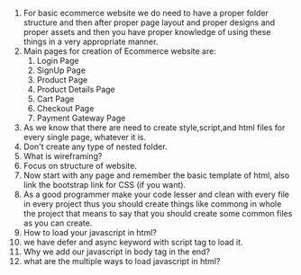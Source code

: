 1. For basic ecommerce website we do need to have a proper folder structure and then after proper page layout and proper designs and proper assets and then you have proper knowledge of using these things in a very appropriate manner.
2. Main pages for creation of Ecommerce website are:
    1. Login Page
    2. SignUp Page
    3. Product Page
    4. Product Details Page
    5. Cart Page
    6. Checkout Page
    7. Payment Gateway Page
3. As we know that there are need to create style,script,and html files for every single page, whatever it is.
4. Don't create any type of nested folder.
5. What is wireframing?
6. Focus on structure of website.
7. Now start with any page and remember the basic template of html, also link the bootstrap link for CSS (if you want).
8. As a good programmer make your code lesser and clean with every file in every project thus you should create things like commong in whole the project that means to say that you should create some common files as you can create.
9. How to load your javascript in html?
10. we have defer and async keyword with script tag to load it.
11. Why we add our javascript in body tag in the end?
12. what are the multiple ways to load javascript in html?